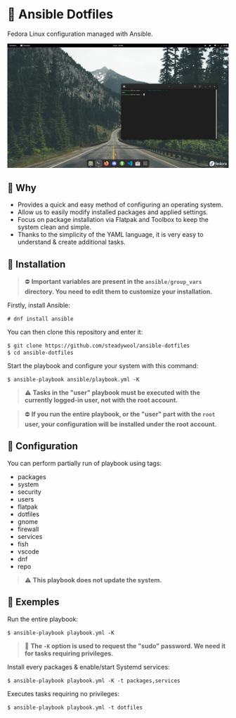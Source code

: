 # 🌸 Ansible Dotfiles

Fedora Linux configuration managed with Ansible.

![](src/screenshot.png)

## 🛁 Why

- Provides a quick and easy method of configuring an operating system.
- Allow us to easily modify installed packages and applied settings.
- Focus on package installation via Flatpak and Toolbox to keep the system clean and simple.
- Thanks to the simplicity of the YAML language, it is very easy to understand & create additional tasks.

## 🚀 Installation

> ⛔ **Important variables are present in the `ansible/group_vars` directory. You need to edit them to customize your installation.**

Firstly, install Ansible:
```
# dnf install ansible
```

You can then clone this repository and enter it:
```
$ git clone https://github.com/steadywool/ansible-dotfiles
$ cd ansible-dotfiles
```

Start the playbook and configure your system with this command:
```
$ ansible-playbook ansible/playbook.yml -K
```

> ⚠️ **Tasks in the "user" playbook must be executed with the currently logged-in user, not with the root account.**

> ⛔ **If you run the entire playbook, or the "user" part with the `root` user, your configuration will be installed under the root account.**

## 🔧 Configuration

You can perform partially run of playbook using tags:

- packages
- system
- security
- users
- flatpak
- dotfiles
- gnome
- firewall
- services
- fish
- vscode
- dnf
- repo

> ⚠️ **This playbook does not update the system.**

## 📕 Exemples

Run the entire playbook:
```
$ ansible-playbook playbook.yml -K
```

> 📌 **The `-K` option is used to request the "sudo" password. We need it for tasks requiring privileges.**

Install every packages & enable/start Systemd services:
```
$ ansible-playbook playbook.yml -K -t packages,services
```

Executes tasks requiring no privileges:
```
$ ansible-playbook playbook.yml -t dotfiles
```
